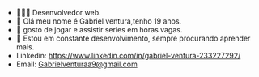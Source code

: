 
- 👨🏽‍💻 Desenvolvedor web.
- 👋 Olá meu nome é Gabriel ventura,tenho 19 anos.
- 👀 gosto de jogar e assistir series em horas vagas.
- 💞️ Estou em constante desenvolvimento, sempre procurando aprender mais.
- Linkedin: https://www.linkedin.com/in/gabriel-ventura-233227292/
- Email: Gabrielventuraa9@gmail.com
